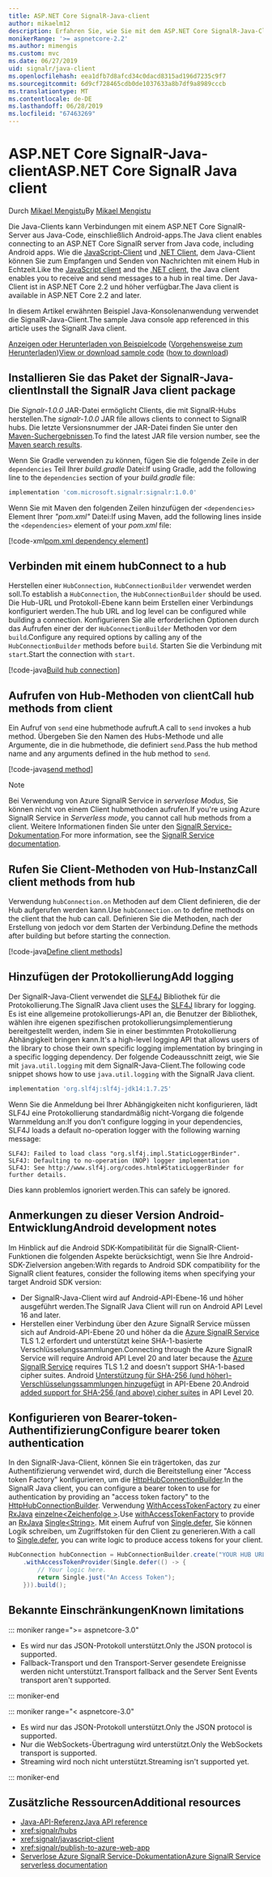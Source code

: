 ```yaml
---
title: ASP.NET Core SignalR-Java-client
author: mikaelm12
description: Erfahren Sie, wie Sie mit dem ASP.NET Core SignalR-Java-Client.
monikerRange: '>= aspnetcore-2.2'
ms.author: mimengis
ms.custom: mvc
ms.date: 06/27/2019
uid: signalr/java-client
ms.openlocfilehash: eea1dfb7d8afcd34c0dacd8315ad196d7235c9f7
ms.sourcegitcommit: 6d9cf728465cdb0de1037633a8b7df9a8989cccb
ms.translationtype: MT
ms.contentlocale: de-DE
ms.lasthandoff: 06/28/2019
ms.locfileid: "67463269"
---
```

# <a name="aspnet-core-signalr-java-client"></a><span data-ttu-id="c33ac-103">ASP.NET Core SignalR-Java-client</span><span class="sxs-lookup"><span data-stu-id="c33ac-103">ASP.NET Core SignalR Java client</span></span>

<span data-ttu-id="c33ac-104">Durch [Mikael Mengistu](https://twitter.com/MikaelM_12)</span><span class="sxs-lookup"><span data-stu-id="c33ac-104">By [Mikael Mengistu](https://twitter.com/MikaelM_12)</span></span>

<span data-ttu-id="c33ac-105">Die Java-Clients kann Verbindungen mit einem ASP.NET Core SignalR-Server aus Java-Code, einschließlich Android-apps.</span><span class="sxs-lookup"><span data-stu-id="c33ac-105">The Java client enables connecting to an ASP.NET Core SignalR server from Java code, including Android apps.</span></span> <span data-ttu-id="c33ac-106">Wie die [JavaScript-Client](xref:signalr/javascript-client) und [.NET Client](xref:signalr/dotnet-client), dem Java-Client können Sie zum Empfangen und Senden von Nachrichten mit einem Hub in Echtzeit.</span><span class="sxs-lookup"><span data-stu-id="c33ac-106">Like the [JavaScript client](xref:signalr/javascript-client) and the [.NET client](xref:signalr/dotnet-client), the Java client enables you to receive and send messages to a hub in real time.</span></span> <span data-ttu-id="c33ac-107">Der Java-Client ist in ASP.NET Core 2.2 und höher verfügbar.</span><span class="sxs-lookup"><span data-stu-id="c33ac-107">The Java client is available in ASP.NET Core 2.2 and later.</span></span>

<span data-ttu-id="c33ac-108">In diesem Artikel erwähnten Beispiel Java-Konsolenanwendung verwendet die SignalR-Java-Client.</span><span class="sxs-lookup"><span data-stu-id="c33ac-108">The sample Java console app referenced in this article uses the SignalR Java client.</span></span>

<span data-ttu-id="c33ac-109">[Anzeigen oder Herunterladen von Beispielcode](https://github.com/aspnet/AspNetCore.Docs/tree/master/aspnetcore/signalr/java-client/sample) ([Vorgehensweise zum Herunterladen](xref:index#how-to-download-a-sample))</span><span class="sxs-lookup"><span data-stu-id="c33ac-109">[View or download sample code](https://github.com/aspnet/AspNetCore.Docs/tree/master/aspnetcore/signalr/java-client/sample) ([how to download](xref:index#how-to-download-a-sample))</span></span>

## <a name="install-the-signalr-java-client-package"></a><span data-ttu-id="c33ac-110">Installieren Sie das Paket der SignalR-Java-client</span><span class="sxs-lookup"><span data-stu-id="c33ac-110">Install the SignalR Java client package</span></span>

<span data-ttu-id="c33ac-111">Die *Signalr-1.0.0* JAR-Datei ermöglicht Clients, die mit SignalR-Hubs herstellen.</span><span class="sxs-lookup"><span data-stu-id="c33ac-111">The *signalr-1.0.0* JAR file allows clients to connect to SignalR hubs.</span></span> <span data-ttu-id="c33ac-112">Die letzte Versionsnummer der JAR-Datei finden Sie unter den [Maven-Suchergebnissen](https://search.maven.org/search?q=g:com.microsoft.signalr%20AND%20a:signalr).</span><span class="sxs-lookup"><span data-stu-id="c33ac-112">To find the latest JAR file version number, see the [Maven search results](https://search.maven.org/search?q=g:com.microsoft.signalr%20AND%20a:signalr).</span></span>

<span data-ttu-id="c33ac-113">Wenn Sie Gradle verwenden zu können, fügen Sie die folgende Zeile in der `dependencies` Teil Ihrer *build.gradle* Datei:</span><span class="sxs-lookup"><span data-stu-id="c33ac-113">If using Gradle, add the following line to the `dependencies` section of your *build.gradle* file:</span></span>

```gradle
implementation 'com.microsoft.signalr:signalr:1.0.0'
```

<span data-ttu-id="c33ac-114">Wenn Sie mit Maven den folgenden Zeilen hinzufügen der `<dependencies>` Element Ihrer *"pom.xml"* Datei:</span><span class="sxs-lookup"><span data-stu-id="c33ac-114">If using Maven, add the following lines inside the `<dependencies>` element of your *pom.xml* file:</span></span>

[!code-xml[pom.xml dependency element](java-client/sample/pom.xml?name=snippet_dependencyElement)]

## <a name="connect-to-a-hub"></a><span data-ttu-id="c33ac-115">Verbinden mit einem hub</span><span class="sxs-lookup"><span data-stu-id="c33ac-115">Connect to a hub</span></span>

<span data-ttu-id="c33ac-116">Herstellen einer `HubConnection`, `HubConnectionBuilder` verwendet werden soll.</span><span class="sxs-lookup"><span data-stu-id="c33ac-116">To establish a `HubConnection`, the `HubConnectionBuilder` should be used.</span></span> <span data-ttu-id="c33ac-117">Die Hub-URL und Protokoll-Ebene kann beim Erstellen einer Verbindungs konfiguriert werden.</span><span class="sxs-lookup"><span data-stu-id="c33ac-117">The hub URL and log level can be configured while building a connection.</span></span> <span data-ttu-id="c33ac-118">Konfigurieren Sie alle erforderlichen Optionen durch das Aufrufen einer der der `HubConnectionBuilder` Methoden vor dem `build`.</span><span class="sxs-lookup"><span data-stu-id="c33ac-118">Configure any required options by calling any of the `HubConnectionBuilder` methods before `build`.</span></span> <span data-ttu-id="c33ac-119">Starten Sie die Verbindung mit `start`.</span><span class="sxs-lookup"><span data-stu-id="c33ac-119">Start the connection with `start`.</span></span>

[!code-java[Build hub connection](java-client/sample/src/main/java/Chat.java?range=16-17)]

## <a name="call-hub-methods-from-client"></a><span data-ttu-id="c33ac-120">Aufrufen von Hub-Methoden von client</span><span class="sxs-lookup"><span data-stu-id="c33ac-120">Call hub methods from client</span></span>

<span data-ttu-id="c33ac-121">Ein Aufruf von `send` eine hubmethode aufruft.</span><span class="sxs-lookup"><span data-stu-id="c33ac-121">A call to `send` invokes a hub method.</span></span> <span data-ttu-id="c33ac-122">Übergeben Sie den Namen des Hubs-Methode und alle Argumente, die in die hubmethode, die definiert `send`.</span><span class="sxs-lookup"><span data-stu-id="c33ac-122">Pass the hub method name and any arguments defined in the hub method to `send`.</span></span>

[!code-java[send method](java-client/sample/src/main/java/Chat.java?range=28)]

> [!NOTE]
> <span data-ttu-id="c33ac-123">Bei Verwendung von Azure SignalR Service in *serverlose Modus*, Sie können nicht von einem Client hubmethoden aufrufen.</span><span class="sxs-lookup"><span data-stu-id="c33ac-123">If you're using Azure SignalR Service in *Serverless mode*, you cannot call hub methods from a client.</span></span> <span data-ttu-id="c33ac-124">Weitere Informationen finden Sie unter den [SignalR Service-Dokumentation](/azure/azure-signalr/signalr-concept-serverless-development-config).</span><span class="sxs-lookup"><span data-stu-id="c33ac-124">For more information, see the [SignalR Service documentation](/azure/azure-signalr/signalr-concept-serverless-development-config).</span></span>

## <a name="call-client-methods-from-hub"></a><span data-ttu-id="c33ac-125">Rufen Sie Client-Methoden von Hub-Instanz</span><span class="sxs-lookup"><span data-stu-id="c33ac-125">Call client methods from hub</span></span>

<span data-ttu-id="c33ac-126">Verwendung `hubConnection.on` Methoden auf dem Client definieren, die der Hub aufgerufen werden kann.</span><span class="sxs-lookup"><span data-stu-id="c33ac-126">Use `hubConnection.on` to define methods on the client that the hub can call.</span></span> <span data-ttu-id="c33ac-127">Definieren Sie die Methoden, nach der Erstellung von jedoch vor dem Starten der Verbindung.</span><span class="sxs-lookup"><span data-stu-id="c33ac-127">Define the methods after building but before starting the connection.</span></span>

[!code-java[Define client methods](java-client/sample/src/main/java/Chat.java?range=19-21)]

## <a name="add-logging"></a><span data-ttu-id="c33ac-128">Hinzufügen der Protokollierung</span><span class="sxs-lookup"><span data-stu-id="c33ac-128">Add logging</span></span>

<span data-ttu-id="c33ac-129">Der SignalR-Java-Client verwendet die [SLF4J](https://www.slf4j.org/) Bibliothek für die Protokollierung.</span><span class="sxs-lookup"><span data-stu-id="c33ac-129">The SignalR Java client uses the [SLF4J](https://www.slf4j.org/) library for logging.</span></span> <span data-ttu-id="c33ac-130">Es ist eine allgemeine protokollierungs-API an, die Benutzer der Bibliothek, wählen ihre eigenen spezifischen protokollierungsimplementierung bereitgestellt werden, indem Sie in einer bestimmten Protokollierung Abhängigkeit bringen kann.</span><span class="sxs-lookup"><span data-stu-id="c33ac-130">It's a high-level logging API that allows users of the library to chose their own specific logging implementation by bringing in a specific logging dependency.</span></span> <span data-ttu-id="c33ac-131">Der folgende Codeausschnitt zeigt, wie Sie mit `java.util.logging` mit dem SignalR-Java-Client.</span><span class="sxs-lookup"><span data-stu-id="c33ac-131">The following code snippet shows how to use `java.util.logging` with the SignalR Java client.</span></span>

```gradle
implementation 'org.slf4j:slf4j-jdk14:1.7.25'
```

<span data-ttu-id="c33ac-132">Wenn Sie die Anmeldung bei Ihrer Abhängigkeiten nicht konfigurieren, lädt SLF4J eine Protokollierung standardmäßig nicht-Vorgang die folgende Warnmeldung an:</span><span class="sxs-lookup"><span data-stu-id="c33ac-132">If you don't configure logging in your dependencies, SLF4J loads a default no-operation logger with the following warning message:</span></span>

```
SLF4J: Failed to load class "org.slf4j.impl.StaticLoggerBinder".
SLF4J: Defaulting to no-operation (NOP) logger implementation
SLF4J: See http://www.slf4j.org/codes.html#StaticLoggerBinder for further details.
```

<span data-ttu-id="c33ac-133">Dies kann problemlos ignoriert werden.</span><span class="sxs-lookup"><span data-stu-id="c33ac-133">This can safely be ignored.</span></span>

## <a name="android-development-notes"></a><span data-ttu-id="c33ac-134">Anmerkungen zu dieser Version Android-Entwicklung</span><span class="sxs-lookup"><span data-stu-id="c33ac-134">Android development notes</span></span>

<span data-ttu-id="c33ac-135">Im Hinblick auf die Android SDK-Kompatibilität für die SignalR-Client-Funktionen die folgenden Aspekte berücksichtigt, wenn Sie Ihre Android-SDK-Zielversion angeben:</span><span class="sxs-lookup"><span data-stu-id="c33ac-135">With regards to Android SDK compatibility for the SignalR client features, consider the following items when specifying your target Android SDK version:</span></span>

* <span data-ttu-id="c33ac-136">Der SignalR-Java-Client wird auf Android-API-Ebene-16 und höher ausgeführt werden.</span><span class="sxs-lookup"><span data-stu-id="c33ac-136">The SignalR Java Client will run on Android API Level 16 and later.</span></span>
* <span data-ttu-id="c33ac-137">Herstellen einer Verbindung über den Azure SignalR Service müssen sich auf Android-API-Ebene 20 und höher da die [Azure SignalR Service](/azure/azure-signalr/signalr-overview) TLS 1.2 erfordert und unterstützt keine SHA-1-basierte Verschlüsselungssammlungen.</span><span class="sxs-lookup"><span data-stu-id="c33ac-137">Connecting through the Azure SignalR Service will require Android API Level 20 and later because the [Azure SignalR Service](/azure/azure-signalr/signalr-overview) requires TLS 1.2 and doesn't support SHA-1-based cipher suites.</span></span> <span data-ttu-id="c33ac-138">Android [Unterstützung für SHA-256 (und höher)-Verschlüsselungssammlungen hinzugefügt](https://developer.android.com/reference/javax/net/ssl/SSLSocket) in API-Ebene 20.</span><span class="sxs-lookup"><span data-stu-id="c33ac-138">Android [added support for SHA-256 (and above) cipher suites](https://developer.android.com/reference/javax/net/ssl/SSLSocket) in API Level 20.</span></span>

## <a name="configure-bearer-token-authentication"></a><span data-ttu-id="c33ac-139">Konfigurieren von Bearer-token-Authentifizierung</span><span class="sxs-lookup"><span data-stu-id="c33ac-139">Configure bearer token authentication</span></span>

<span data-ttu-id="c33ac-140">In den SignalR-Java-Client, können Sie ein trägertoken, das zur Authentifizierung verwendet wird, durch die Bereitstellung einer "Access token Factory" konfigurieren, um die [HttpHubConnectionBuilder](/java/api/com.microsoft.signalr._http_hub_connection_builder?view=aspnet-signalr-java).</span><span class="sxs-lookup"><span data-stu-id="c33ac-140">In the SignalR Java client, you can configure a bearer token to use for authentication by providing an "access token factory" to the [HttpHubConnectionBuilder](/java/api/com.microsoft.signalr._http_hub_connection_builder?view=aspnet-signalr-java).</span></span> <span data-ttu-id="c33ac-141">Verwendung [WithAccessTokenFactory](/java/api/com.microsoft.signalr._http_hub_connection_builder.withaccesstokenprovider?view=aspnet-signalr-java#com_microsoft_signalr__http_hub_connection_builder_withAccessTokenProvider_Single_String__) zu einer [RxJava](https://github.com/ReactiveX/RxJava) [einzelne\<Zeichenfolge >](http://reactivex.io/documentation/single.html).</span><span class="sxs-lookup"><span data-stu-id="c33ac-141">Use [withAccessTokenFactory](/java/api/com.microsoft.signalr._http_hub_connection_builder.withaccesstokenprovider?view=aspnet-signalr-java#com_microsoft_signalr__http_hub_connection_builder_withAccessTokenProvider_Single_String__) to provide an [RxJava](https://github.com/ReactiveX/RxJava) [Single\<String>](http://reactivex.io/documentation/single.html).</span></span> <span data-ttu-id="c33ac-142">Mit einem Aufruf von [Single.defer](http://reactivex.io/RxJava/javadoc/io/reactivex/Single.html#defer-java.util.concurrent.Callable-), Sie können Logik schreiben, um Zugriffstoken für den Client zu generieren.</span><span class="sxs-lookup"><span data-stu-id="c33ac-142">With a call to [Single.defer](http://reactivex.io/RxJava/javadoc/io/reactivex/Single.html#defer-java.util.concurrent.Callable-), you can write logic to produce access tokens for your client.</span></span>

```java
HubConnection hubConnection = HubConnectionBuilder.create("YOUR HUB URL HERE")
    .withAccessTokenProvider(Single.defer(() -> {
        // Your logic here.
        return Single.just("An Access Token");
    })).build();
```

## <a name="known-limitations"></a><span data-ttu-id="c33ac-143">Bekannte Einschränkungen</span><span class="sxs-lookup"><span data-stu-id="c33ac-143">Known limitations</span></span>

::: moniker range=">= aspnetcore-3.0"

* <span data-ttu-id="c33ac-144">Es wird nur das JSON-Protokoll unterstützt.</span><span class="sxs-lookup"><span data-stu-id="c33ac-144">Only the JSON protocol is supported.</span></span>
* <span data-ttu-id="c33ac-145">Fallback-Transport und den Transport-Server gesendete Ereignisse werden nicht unterstützt.</span><span class="sxs-lookup"><span data-stu-id="c33ac-145">Transport fallback and the Server Sent Events transport aren't supported.</span></span>

::: moniker-end

::: moniker range="< aspnetcore-3.0"

* <span data-ttu-id="c33ac-146">Es wird nur das JSON-Protokoll unterstützt.</span><span class="sxs-lookup"><span data-stu-id="c33ac-146">Only the JSON protocol is supported.</span></span>
* <span data-ttu-id="c33ac-147">Nur die WebSockets-Übertragung wird unterstützt.</span><span class="sxs-lookup"><span data-stu-id="c33ac-147">Only the WebSockets transport is supported.</span></span>
* <span data-ttu-id="c33ac-148">Streaming wird noch nicht unterstützt.</span><span class="sxs-lookup"><span data-stu-id="c33ac-148">Streaming isn't supported yet.</span></span>

::: moniker-end

## <a name="additional-resources"></a><span data-ttu-id="c33ac-149">Zusätzliche Ressourcen</span><span class="sxs-lookup"><span data-stu-id="c33ac-149">Additional resources</span></span>

* [<span data-ttu-id="c33ac-150">Java-API-Referenz</span><span class="sxs-lookup"><span data-stu-id="c33ac-150">Java API reference</span></span>](/java/api/com.microsoft.signalr?view=aspnet-signalr-java)
* <xref:signalr/hubs>
* <xref:signalr/javascript-client>
* <xref:signalr/publish-to-azure-web-app>
* [<span data-ttu-id="c33ac-151">Serverlose Azure SignalR Service-Dokumentation</span><span class="sxs-lookup"><span data-stu-id="c33ac-151">Azure SignalR Service serverless documentation</span></span>](/azure/azure-signalr/signalr-concept-serverless-development-config)
